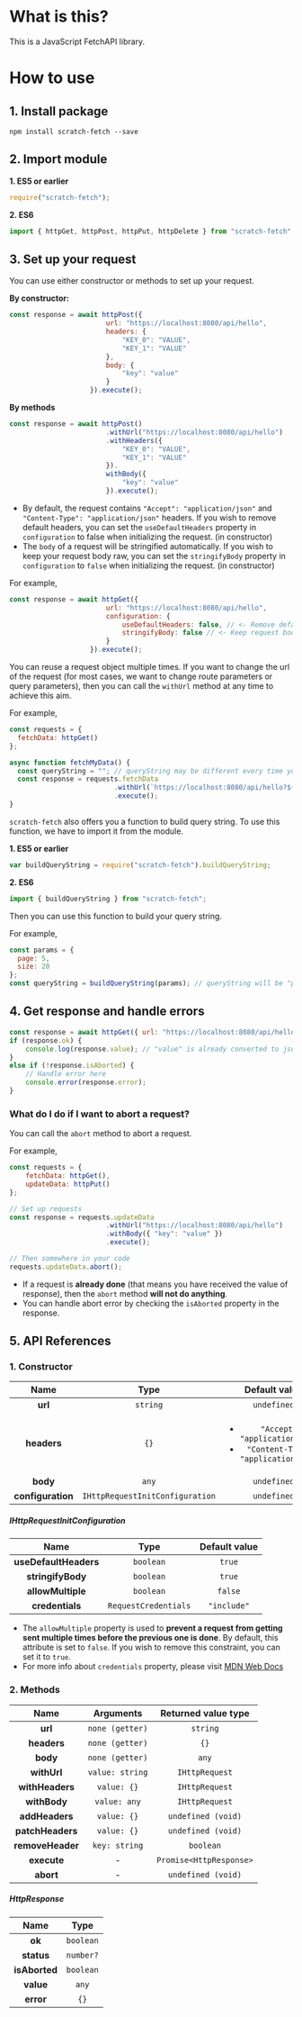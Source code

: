 # What is this?
This is a JavaScript FetchAPI library.

# How to use
## 1. Install package
```npm install scratch-fetch --save```

## 2. Import module
**1. ES5 or earlier**
```javascript
require("scratch-fetch");
```

**2. ES6**
```javascript
import { httpGet, httpPost, httpPut, httpDelete } from "scratch-fetch";
```
## 3. Set up your request
You can use either constructor or methods to set up your request.

**By constructor:**
```javascript
const response = await httpPost({
                        url: "https://localhost:8080/api/hello",
                        headers: {
                            "KEY_0": "VALUE",
                            "KEY_1": "VALUE"
                        },
                        body: {
                            "key": "value"
                        }
                    }).execute();
```

**By methods**
```javascript
const response = await httpPost()
                        .withUrl("https://localhost:8080/api/hello")
                        .withHeaders({
                            "KEY_0": "VALUE",
                            "KEY_1": "VALUE"
                        }).
                        withBody({
                            "key": "value"
                        }).execute();
```

- By default, the request contains ```"Accept": "application/json"``` and ```"Content-Type": "application/json"``` headers. If you wish to remove default headers, you can set the ```useDefaultHeaders``` property in `configuration` to false when initializing the request. (in constructor)
- The ```body``` of a request will be stringified automatically. If you wish to keep your request body raw, you can set the ```stringifyBody``` property in ```configuration``` to ```false``` when initializing the request. (in constructor)

For example,
```javascript
const response = await httpGet({
                        url: "https://localhost:8080/api/hello",
                        configuration: {
                            useDefaultHeaders: false, // <- Remove default headers.
                            stringifyBody: false // <- Keep request body raw.
                        }
                    }).execute();
```

You can reuse a request object multiple times. If you want to change the url of the request (for most cases, we want to change route parameters or query parameters), then you can call the ```withUrl``` method at any time to achieve this aim.

For example,
```javascript
const requests = {
  fetchData: httpGet()
};

async function fetchMyData() {
  const queryString = ""; // queryString may be different every time you call this function.
  const response = requests.fetchData
                          .withUrl(`https://localhost:8080/api/hello?${queryString}`)
                          .execute();
}
```

```scratch-fetch``` also offers you a function to build query string. To use this function, we have to import it from the module.

**1. ES5 or earlier**
```javascript
var buildQueryString = require("scratch-fetch").buildQueryString;
```

**2. ES6**
```javascript
import { buildQueryString } from "scratch-fetch";
```

Then you can use this function to build your query string.

For example,
```javascript
const params = {
  page: 5,
  size: 20
};
const queryString = buildQueryString(params); // queryString will be "page=5&size=20", WITHOUT the leading question mark.
```

## 4.  Get response and handle errors
```javascript
const response = await httpGet({ url: "https://localhost:8080/api/hello" }).execute();
if (response.ok) {
    console.log(response.value); // "value" is already converted to json object.
}
else if (!response.isAborted) {
    // Handle error here
    console.error(response.error);
}
```

### What do I do if I want to abort a request?
You can call the `abort` method to abort a request.

For example,
```javascript
const requests = {
    fetchData: httpGet(),
    updateData: httpPut()
};

// Set up requests
const response = requests.updateData
                        .withUrl("https://localhost:8080/api/hello")
                        .withBody({ "key": "value" })
                        .execute();

// Then somewhere in your code
requests.updateData.abort();
```
- If a request is **already done** (that means you have received the value of response), then the ```abort``` method **will not do anything**.
- You can handle abort error by checking the ```isAborted``` property in the response.

## 5. API References
### 1. Constructor

| Name | Type | Default value |
| :------------: | :------------: | :------------: |
| **url** | ```string``` | ```undefined``` |
| **headers** | ```{}``` |  <ul><li>```"Accept": "application/json"``` </li><li>```"Content-Type": "application/json"``` </li></ul> |
| **body** | ```any``` | ```undefined``` |
| **configuration** | ```IHttpRequestInitConfiguration``` | ```undefined``` |

##### IHttpRequestInitConfiguration

| Name | Type | Default value |
| :------------: | :------------: | :------------: |
| **useDefaultHeaders** | ```boolean``` | ```true``` |
| **stringifyBody** | ```boolean``` | ```true``` |
| **allowMultiple** | ```boolean``` | ```false``` |
| **credentials** | ```RequestCredentials``` | ```"include"``` |

- The ```allowMultiple``` property is used to **prevent a request from getting sent multiple times before the previous one is done**. By default, this attribute is set to ```false```. If you wish to remove this constraint, you can set it to ```true```.
- For more info about ```credentials``` property, please visit [MDN Web Docs](https://developer.mozilla.org/en-US/docs/Web/API/Request/credentials "MDN Web Docs")

### 2. Methods

| Name | Arguments | Returned value type |
| :------------: | :------------: | :------------: |
| **url** | ```none (getter)``` | ```string``` |
| **headers** | ```none (getter)``` | ```{}``` |
| **body** | ```none (getter)``` | ```any``` |
| **withUrl** | ```value: string``` | ```IHttpRequest``` |
| **withHeaders** | ```value: {}``` | ```IHttpRequest``` |
| **withBody** | ```value: any``` | ```IHttpRequest``` |
| **addHeaders** | ```value: {}``` | ```undefined (void)``` |
| **patchHeaders** | ```value: {}``` | ```undefined (void)``` |
| **removeHeader** | ```key: string``` | ```boolean``` |
| **execute** | - | ```Promise<HttpResponse>``` |
| **abort** | - | ```undefined (void)``` |

##### HttpResponse

| Name | Type |
| :------------: | :------------: |
| **ok** | ```boolean``` |
| **status** | ```number?``` |
| **isAborted** | ```boolean``` |
| **value** | ```any``` |
| **error** | ```{}``` |
